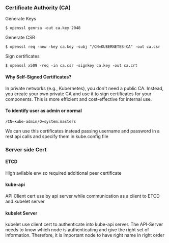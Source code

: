 ### Certificate Authority (CA)

Generate Keys
```
$ openssl genrsa -out ca.key 2048
```
Generate CSR
```
$ openssl req -new -key ca.key -subj "/CN=KUBERNETES-CA" -out ca.csr
```
Sign certificates
```
$ openssl x509 -req -in ca.csr -signkey ca.key -out ca.crt
```

#### Why Self-Signed Certificates?
In private networks (e.g., Kubernetes), you don't need a public CA. Instead, you create your own private CA and use it to sign certificates for your components. This is more efficient and cost-effective for internal use.

#### To identify user as admin or normal

```
/CN=kube-admin/O=system:masters 
```

We can use this certificates instead passing username and password in a rest api calls and specify them in kube.config file


### Server side Cert

#### ETCD 

High avilable env so required additional peer certificate

#### kube-api 

API Client cert use by api server while communication as a client to ETCD and kubelet server

#### kubelet Server

kubelet use client cert to authenticate into kube-api server. The API-Server needs to know which node is authenticating and give the right set of information. Therefore, it is important node to have right name in right order





